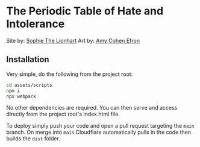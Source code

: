 # The Periodic Table of Hate and Intolerance
Site by: [Sophie The Lionhart](https://sophielionhart.com)
Art by: [Amy Cohen Efron](https://aefronarts.com/)

Installation
----
Very simple, do the following from the project root:
```bash
cd assets/scripts
npm i
npx webpack
```

No other dependencies are required. You can then serve and access directly from the project root's index.html file. 

To deploy simply push your code and open a pull request targeting the 
`main` branch. On merge into `main` Cloudflare automatically pulls in the code then builds the `dist` folder.